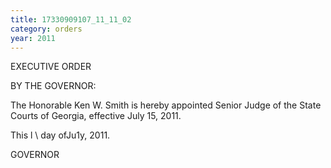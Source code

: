 ```yaml
---
title: 17330909107_11_11_02
category: orders
year: 2011
---
```

 

EXECUTIVE ORDER

BY THE GOVERNOR:

The Honorable Ken W. Smith is hereby appointed Senior
Judge of the State Courts of Georgia, effective July 15, 2011.

This l \ day ofJu1y, 2011.

GOVERNOR

